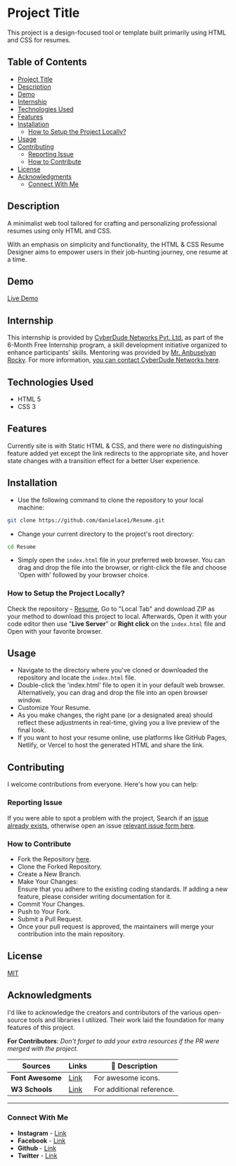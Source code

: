 # Project Title

This project is a design-focused tool or template built primarily using HTML and CSS for resumes. 


## Table of Contents
- [Project Title](#project-title)
- [Description](#description)
- [Demo](#demo)
- [Internship](#internship)
- [Technologies Used](#technologies-used)
- [Features](#features)
- [Installation](#installation)
  - [How to Setup the Project Locally?](#how-to-setup-the-project-locally)
- [Usage](#usage)
- [Contributing](#contributing)
  - [Reporting Issue](#reporting-issue)
  - [How to Contribute](#how-to-contribute)
- [License](#license)
- [Acknowledgments](#acknowledgments)
  - [Connect With Me](#connect-with-me)


## Description

A minimalist web tool tailored for crafting and personalizing professional resumes using only HTML and CSS.

With an emphasis on simplicity and functionality, the HTML & CSS Resume Designer aims to empower users in their job-hunting journey, one resume at a time.

## Demo

[Live Demo](https://danielace1.github.io/Resume/)

## Internship

This internship is provided by [CyberDude Networks Pvt. Ltd.](https://youtube.com/cyberdudenetworks) as part of the 6-Month Free Internship program, a skill development initiative organized to enhance participants' skills. Mentoring was provided by [Mr. Anbuselvan Rocky](https://instagram.com/anbuselvanrocky). For more information, [you can contact CyberDude Networks here](https://cyberdudenetworks.com).

## Technologies Used

- HTML 5
- CSS 3

## Features

Currently site is with Static HTML & CSS, and there were no distinguishing feature added yet except the link redirects to the appropriate site, and hover state changes with a transition effect for a better User experience. 

## Installation

- Use the following command to clone the repository to your local machine: <br>
```sh
git clone https://github.com/danielace1/Resume.git
```
- Change your current directory to the project's root directory: <br>
```sh
cd Resume
```
- Simply open the `index.html` file in your preferred web browser. You can drag and drop the file into the browser, or right-click the file and choose 'Open with' followed by your browser choice.

### How to Setup the Project Locally?

Check the repository - [Resume](https://github.com/danielace1/Resume), Go to "Local Tab" and download ZIP as your method to download this project to local. Afterwards, Open it with your code editor then use "**Live Server**" or **Right click** on the `index.html` file and Open with your favorite browser.


## Usage

- Navigate to the directory where you've cloned or downloaded the repository and locate the `index.html` file.
- Double-click the 'index.html' file to open it in your default web browser. Alternatively, you can drag and drop the file into an open browser window.
- Customize Your Resume.
- As you make changes, the right pane (or a designated area) should reflect these adjustments in real-time, giving you a live preview of the final look.
- If you want to host your resume online, use platforms like GitHub Pages, Netlify, or Vercel to host the generated HTML and share the link.

## Contributing

I welcome contributions from everyone. Here's how you can help:

### Reporting Issue
If you were able to spot a problem with the project, Search if an [issue already exists](https://docs.github.com/en/search-github/searching-on-github/searching-issues-and-pull-requests#search-by-the-title-body-or-comments), otherwise open an issue [relevant issue form here](https://github.com/danielace1/Resume/issues/new).

### How to Contribute 
- Fork the Repository [here](https://github.com/danielace1/Resume).
- Clone the Forked Repository.
- Create a New Branch.
- Make Your Changes: <br>
Ensure that you adhere to the existing coding standards.
If adding a new feature, please consider writing documentation for it.
- Commit Your Changes.
- Push to Your Fork.
- Submit a Pull Request.
- Once your pull request is approved, the maintainers will merge your contribution into the main repository.

## License
[MIT](/LICENSE)

## Acknowledgments

I'd like to acknowledge the creators and contributors of the various open-source tools and libraries I utilized. Their work laid the foundation for many features of this project.

**For Contributors**: *Don't forget to add your extra resources if the PR were merged with the project.*

| Sources | Links | 📗 Description |
|-------|-------|-------|
| **Font Awesome**  |  [Link](https://fontawesome.com/) | For awesome icons.
| **W3 Schools**  |  [Link](https://w3schools.com/) | For additional reference.

---

### Connect With Me 
- **Instagram** - [Link](https://www.instagram.com/sudharsan_daniel/)
- **Facebook** - [Link](https://www.facebook.com/sudharsandaniel.sudharsandaniel)
- **Github** - [Link](https://github.com/danielace1)
- **Twitter** - [Link](https://twitter.com/Sudharsandaniel)

